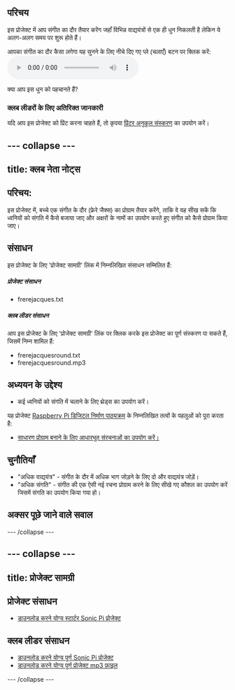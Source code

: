 ## परिचय

इस प्रोजेक्ट में आप संगीत का दौर तैयार करेंग जहाँ विभिन्न वाद्ययंत्रों से एक ही धुन निकलती है लेकिन ये अलग-अलग समय पर शुरू होते हैं।

<div id="audio-preview" class="pdf-hidden">
  आपका संगीत का दौर कैसा लगेगा यह सुनने के लिए नीचे दिए गए प्ले (चलाएँ) बटन पर क्लिक करें: <audio controls preload> <source src="resources/frerejacquesround.mp3" type="audio/mpeg"> आपका ब्राउज़र <code>audio</code> तत्व का समर्थन नहीं करता है। </audio>
</div>

क्या आप इस धुन को पहचानते हैं?

### क्लब लीडरों के लिए अतिरिक्त जानकारी

यदि आप इस प्रोजेक्ट को प्रिंट करना चाहते हैं, तो कृपया [प्रिंटर अनुकूल संस्करण](https://projects.raspberrypi.org/en/projects/musical-round/print) का उपयोग करें।

## \--- collapse \---

## title: क्लब नेता नोट्स

## परिचय:

इस प्रोजेक्ट में, बच्चे एक संगीत के दौर (फ्रेरे जैक्स) का प्रोग्राम तैयार करेंगे, ताकि वे यह सीख सकें कि ध्वनियों को संगति में कैसे बजाया जाए और अक्षरों के नामों का उपयोग करते हुए संगीत को कैसे प्रोग्राम किया जाए।

## संसाधन

इस प्रोजेक्ट के लिए 'प्रोजेक्ट सामग्री' लिंक में निम्नलिखित संसाधन सम्मिलित हैं:

##### प्रोजेक्ट संसाधन

* frerejacques.txt

##### क्लब लीडर संसाधन

आप इस प्रोजेक्ट के लिए 'प्रोजेक्ट सामग्री' लिंक पर क्लिक करके इस प्रोजेक्ट का पूर्ण संस्करण पा सकते हैं, जिसमें निम्न शामिल हैं:

* frerejacquesround.txt
* frerejacquesround.mp3

## अध्ययन के उद्देश्य

* कई ध्वनियों को संगति में चलाने के लिए थ्रेड्स का उपयोग करें।

यह प्रोजेक्ट [Raspberry Pi डिजिटल निर्माण पाठ्यक्रम](http://rpf.io/curriculum) के निम्नलिखित तत्वों के पहलुओं को पूरा करता है:

* [साधारण प्रोग्राम बनाने के लिए आधारभूत संरचनाओं का उपयोग करें।](https://www.raspberrypi.org/curriculum/programming/creator)

## चुनौतियाँ

* "अधिक वाद्ययंत्र" - संगीत के दौर में अधिक भाग जोड़ने के लिए दो और वाद्ययंत्र जोड़ें।
* "अधिक संगति" - संगीत की एक ऐसी नई रचना प्रोग्राम करने के लिए सीखे गए कौशल का उपयोग करें जिसमें संगति का उपयोग किया गया हो।

## अक्सर पूछे जाने वाले सवाल

\--- /collapse \---

## \--- collapse \---

## title: प्रोजेक्ट सामग्री

## प्रोजेक्ट संसाधन

* [डाउनलोड करने योग्य स्टार्टर Sonic Pi प्रोजेक्ट](resources/frerejacques.txt)

## क्लब लीडर संसाधन

* [डाउनलोड करने योग्य पूर्ण Sonic Pi प्रोजेक्ट](resources/frerejacquesround.txt)
* [डाउनलोड करने योग्य पूर्ण प्रोजेक्ट mp3 फ़ाइल](resources/frerejacquesround.mp3)

\--- /collapse \---